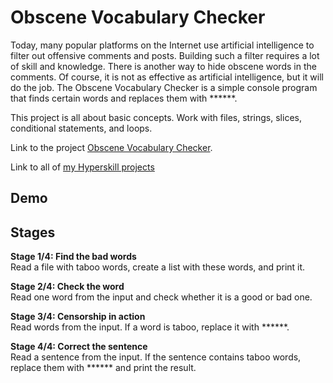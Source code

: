# Obscene Vocabulary Checker
Today, many popular platforms on the Internet use artificial intelligence to filter out offensive comments and posts. Building such a filter requires a lot of skill and knowledge. There is another way to hide obscene words in the comments. Of course, it is not as effective as artificial intelligence, but it will do the job. The Obscene Vocabulary Checker is a simple console program that finds certain words and replaces them with ******.

This project is all about basic concepts. Work with files, strings, slices, conditional statements, and loops.

Link to the project [Obscene Vocabulary Checker](https://hyperskill.org/projects/201).

Link to all of [my Hyperskill projects](https://github.com/ana117/hyperskilll-projects)

## Demo

## Stages
**Stage 1/4: Find the bad words**\
Read a file with taboo words, create a list with these words, and print it.

**Stage 2/4: Check the word**\
Read one word from the input and check whether it is a good or bad one.

**Stage 3/4: Censorship in action**\
Read words from the input. If a word is taboo, replace it with ******.

**Stage 4/4: Correct the sentence**\
Read a sentence from the input. If the sentence contains taboo words, replace them with ****** and print the result.
